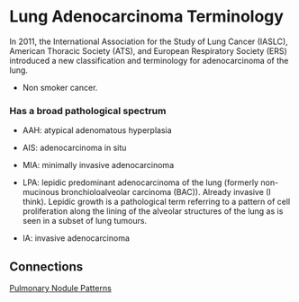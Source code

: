 # Lung Adenocarcinoma Terminology
In 2011, the International Association for the Study of Lung Cancer (IASLC), American Thoracic Society (ATS), and European Respiratory Society (ERS) introduced a new classification and terminology for adenocarcinoma of the lung. 

* Non smoker cancer. 


### Has a broad pathological spectrum

* AAH: atypical adenomatous hyperplasia

* AIS: adenocarcinoma in situ

* MIA: minimally invasive adenocarcinoma

* LPA: lepidic predominant adenocarcinoma of the lung (formerly non-mucinous bronchioloalveolar carcinoma (BAC)). Already invasive (I think). Lepidic growth is a pathological term referring to a pattern of cell proliferation along the lining of the alveolar structures of the lung as is seen in a subset of lung tumours.

* IA: invasive adenocarcinoma



## Connections
[Pulmonary Nodule Patterns](../zettel/0007--pulmonary-nodule-patterns.md)
